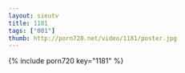 ```yaml
--- 
layout: sieutv
title: 1181
tags: ["001"]
thumb: http://porn720.net/video/1181/poster.jpg
---
```

{% include porn720 key="1181" %} 
